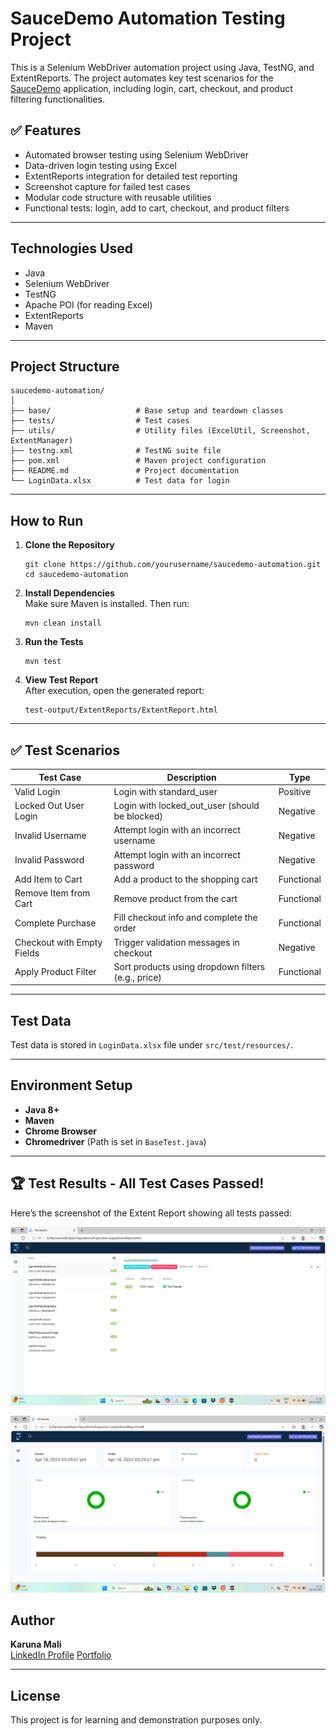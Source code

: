 # SauceDemo Automation Testing Project

This is a Selenium WebDriver automation project using Java, TestNG, and ExtentReports. The project automates key test scenarios for the [SauceDemo](https://www.saucedemo.com/v1/) application, including login, cart, checkout, and product filtering functionalities.

## ✅ Features

- Automated browser testing using Selenium WebDriver  
- Data-driven login testing using Excel  
- ExtentReports integration for detailed test reporting  
- Screenshot capture for failed test cases  
- Modular code structure with reusable utilities  
- Functional tests: login, add to cart, checkout, and product filters


---

## Technologies Used

- Java  
- Selenium WebDriver  
- TestNG  
- Apache POI (for reading Excel)  
- ExtentReports  
- Maven  

---

## Project Structure

```
saucedemo-automation/
│
├── base/                   # Base setup and teardown classes  
├── tests/                  # Test cases  
├── utils/                  # Utility files (ExcelUtil, Screenshot, ExtentManager)  
├── testng.xml              # TestNG suite file  
├── pom.xml                 # Maven project configuration  
├── README.md               # Project documentation  
└── LoginData.xlsx          # Test data for login  
```

---

## How to Run

1. **Clone the Repository**  
   ```
   git clone https://github.com/yourusername/saucedemo-automation.git  
   cd saucedemo-automation  
   ```

2. **Install Dependencies**  
   Make sure Maven is installed. Then run:  
   ```
   mvn clean install  
   ```

3. **Run the Tests**  
   ```
   mvn test  
   ```

4. **View Test Report**  
   After execution, open the generated report:  
   ```
   test-output/ExtentReports/ExtentReport.html  
   ```

---

## ✅ Test Scenarios

| Test Case                    | Description                                          | Type       |
|-----------------------------|------------------------------------------------------|------------|
| Valid Login                 | Login with standard_user                             | Positive   |
| Locked Out User Login       | Login with locked_out_user (should be blocked)       | Negative   |
| Invalid Username            | Attempt login with an incorrect username             | Negative   |
| Invalid Password            | Attempt login with an incorrect password             | Negative   |
| Add Item to Cart            | Add a product to the shopping cart                   | Functional |
| Remove Item from Cart       | Remove product from the cart                         | Functional |
| Complete Purchase           | Fill checkout info and complete the order            | Functional |
| Checkout with Empty Fields  | Trigger validation messages in checkout              | Negative   |
| Apply Product Filter        | Sort products using dropdown filters (e.g., price)   | Functional |


---

## Test Data

Test data is stored in `LoginData.xlsx` file under `src/test/resources/`.

---

## Environment Setup

- **Java 8+**  
- **Maven**  
- **Chrome Browser**  
- **Chromedriver** (Path is set in `BaseTest.java`)  

---

## 🏆 Test Results - All Test Cases Passed!

Here’s the screenshot of the Extent Report showing all tests passed:

![Extent Report Screenshot 1](Extent_Report.png)

![Extent Report Screenshot 2](Extent_Report2.png)



## Author

**Karuna Mali**  
[LinkedIn Profile](https://www.linkedin.com/in/karuna-mali-301771285)
[Portfolio](https://karunaportfolio.netlify.app)

---

## License

This project is for learning and demonstration purposes only.
